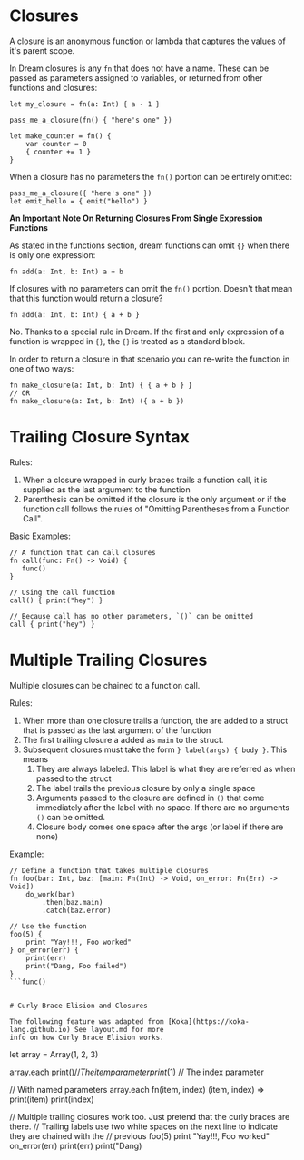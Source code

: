 # Closures

A closure is an anonymous function or lambda that captures the
values of it's parent scope.

In Dream closures is any `fn` that does not have a name. These can be passed as parameters
assigned to variables, or returned from other functions and closures:
```
let my_closure = fn(a: Int) { a - 1 }

pass_me_a_closure(fn() { "here's one" })

let make_counter = fn() {
    var counter = 0
    { counter += 1 }
}
```

When a closure has no parameters the `fn()` portion can be entirely omitted:
```
pass_me_a_closure({ "here's one" })
let emit_hello = { emit("hello") }
```

**An Important Note On Returning Closures From Single Expression Functions**

As stated in the functions section, dream functions can omit `{}` when there is only one
expression:
```
fn add(a: Int, b: Int) a + b
```

If closures with no parameters can omit the `fn()` portion. Doesn't that mean that this function
would return a closure?
```
fn add(a: Int, b: Int) { a + b }
```

No. Thanks to a special rule in Dream. If the first and only expression of a function is
wrapped in `{}`, the `{}` is treated as a standard block.

In order to return a closure in that scenario you can re-write the function in one of two ways:
```
fn make_closure(a: Int, b: Int) { { a + b } }
// OR
fn make_closure(a: Int, b: Int) ({ a + b })
```

# Trailing Closure Syntax

Rules:
1. When a closure wrapped in curly braces trails a function call, it is supplied as the last
   argument to the function
2. Parenthesis can be omitted if the closure is the only argument or if the function call
   follows the rules of "Omitting Parentheses from a Function Call".

Basic Examples:
```
// A function that can call closures
fn call(func: Fn() -> Void) {
   func()
}

// Using the call function
call() { print("hey") }

// Because call has no other parameters, `()` can be omitted
call { print("hey") }
```

# Multiple Trailing Closures

Multiple closures can be chained to a function call.

Rules:
1. When more than one closure trails a function, the are added to a struct that is passed as the
   last argument of the function
2. The first trailing closure a added as `main` to the struct.
3. Subsequent closures must take the form `} label(args) { body }`. This means
   1. They are always labeled. This label is what they are referred as when passed to the struct
   2. The label trails the previous closure by only a single space
   3. Arguments passed to the closure are defined in `()` that come immediately after the label
   with no space. If there are no arguments `()` can be omitted.
   4. Closure body comes one space after the args (or label if there are none)

Example:
```
// Define a function that takes multiple closures
fn foo(bar: Int, baz: [main: Fn(Int) -> Void, on_error: Fn(Err) -> Void])
    do_work(bar)
        .then(baz.main)
        .catch(baz.error)

// Use the function
foo(5) {
    print "Yay!!!, Foo worked"
} on_error(err) {
    print(err)
    print("Dang, Foo failed")
}
```func()


# Curly Brace Elision and Closures

The following feature was adapted from [Koka](https://koka-lang.github.io) See layout.md for more
info on how Curly Brace Elision works.

```
let array = Array(1, 2, 3)

array.each
    print($) // The item parameter
    print($1) // The index parameter

// With named parameters
array.each fn(item, index)
    (item, index) =>
    print(item)
    print(index)

// Multiple trailing closures work too. Just pretend that the curly braces are there.
// Trailing labels use two white spaces on the next line to indicate they are chained with the
// previous
foo(5)
    print "Yay!!!, Foo worked"
  on_error(err)
    print(err)
    print("Dang)
```
